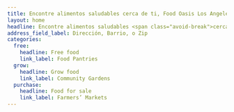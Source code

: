 ```yaml
---
title: Encontre alimentos saludables cerca de ti, Food Oasis Los Angeles
layout: home
headline: Encontre alimentos saludables <span class="avoid-break">cerca de ti</span>.
address_field_label: Dirección, Barrio, o Zip
categories:
  free:
    headline: Free food
    link_label: Food Pantries
  grow:
    headline: Grow food
    link_label: Community Gardens
  purchase:
    headline: Food for sale
    link_label: Farmers’ Markets
---
```


